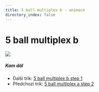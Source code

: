 ```yaml
---
title: 5 ball multiplex b - animace
directory_index: false
---
```


# 5 ball multiplex b

![](/animace/img/5-ball-multiplex-b.gif)

##### Kam dál

- Další trik: [5 ball multiplex b step 1](5-ball-multiplex-b-step-1.html "Další trik 5 ball multiplex b step 1")
- Předchozí trik: [5 ball multiplex a step 2](5-ball-multiplex-a-step-2.html "Předchozí trik 5 ball multiplex a step 2")

